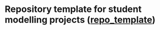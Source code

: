 # Repository template for student modelling projects ([repo_template](https://github.com/SACEMA/repo_template))
